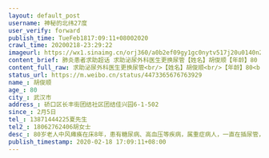 ```yaml
---
layout: default_post
username: 神秘的北纬27度
user_verify: forward
publish_time: TueFeb1817:09:11+08002020
crawl_time: 20200218-23:29:22
imageurl: https://wx1.sinaimg.cn/orj360/a0b2ef09gy1gc0nytv517j20u0140n2a.jpg,https://wx4.sinaimg.cn/orj360/a0b2ef09gy1gc0nyv5301j20u0140jvy.jpg,https://wx2.sinaimg.cn/orj360/a0b2ef09gy1gc0nz1kco1j20k00zke3d.jpg
content_brief: 肺炎患者求助超话 求助泌尿外科医生更换尿管【姓名】胡俊顺【年龄】80【所在城市】武汉市【所在小区、社区】硚口区长丰街团结社区团结佳兴园6-1-502【患病时间】2月5日【联系方式】13871444225夏先生【其他紧急联系人】18062762406胡女士【病情描述】80岁老人中风瘫痪在床8年，患有糖尿病 ...全文
content_full_raw: 求助泌尿外科医生更换尿管<br/>【姓名】胡俊顺<br/>【年龄】80<br/>【所在城市】武汉市<br/>【所在小区、社区】硚口区长丰街团结社区团结佳兴园6-1-502<br/>【患病时间】2月5日<br/>【联系方式】13871444225夏先生<br/>【其他紧急联系人】18062762406胡女士<br/><br/>【病情描述】80岁老人中风瘫痪在床8年，患有糖尿病、高血压等疾病，属重症病人，一直在插尿管，医院要求20天换一次尿管，上次换管时间1月15日，应2月5日更换，目前由于抗击新冠疫情，武汉市医院取消门诊，街道社区工作人员不理会也不解决，现无处换尿管，换管时间已过13天，现已影响正常排尿功能，造成尿管堵塞，尿滞留，泌尿系统感染和发炎风险性非常高，病人非常痛苦，2月17号通过微博平台求助，2月18日早上，武汉市硚口区卫健委联系我们到硚口区古田街社区卫生服务中心更换尿管，中午将病人送到服务中心后，服务中心却以各种理由不予更换，瘫痪老人和家属冒着被新冠肺炎传染的风险在外待了3个小时后无功而返，我们把情况汇报给联系我们的卫健委，硚口区卫健委的回复是也没有办法，要我们把瘫痪老人带着到每家医院去询问，这与政府要求市民封闭管理相违背，而且还冒着极大的风险，求助社会爱心人士、应勇书记及王忠林书记帮帮我们一家人。跪谢！！！<spanclass="url-icon"><imgalt=[泪]src="//h5.sinaimg.cn/m/emoticon/icon/default/d_lei-1b4b02f8b1.png"style="width:1em;height:1em;"/></span>🙏<ahref='/n/可雅coyaxi'>@可雅coyaxi</a><ahref='/n/糖呗张丁文'>@糖呗张丁文</a><ahref='/n/吕哥在北京'>@吕哥在北京</a><ahref='/n/央视新闻'>@央视新闻</a><ahref='/n/长江日报'>@长江日报</a><ahref='/n/彭湃新闻'>@彭湃新闻</a><adata-url="http://t.cn/RZ5SOzF"href="http://weibo.com/p/100101B2094450DB6EA5FE4792"data-hide=""><spanclass='url-icon'><imgstyle='width:1rem;height:1rem'src='https://h5.sinaimg.cn/upload/2015/09/25/3/timeline_card_small_location_default.png'></span><spanclass="surl-text">武汉·团结·佳兴园</span></a>
status_url: https://m.weibo.cn/status/4473365676763929
name_: 胡俊顺
age_: 80
city_: 武汉市
address_: 硚口区长丰街团结社区团结佳兴园6-1-502
since_: 2月5日
tel_: 13871444225夏先生
tel2_: 18062762406胡女士
desc_: 80岁老人中风瘫痪在床8年，患有糖尿病、高血压等疾病，属重症病人，一直在插尿管，医院要求20天换一次尿管，上次换管时间1月15日，应2月5日更换，目前由于抗击新冠疫情，武汉市医院取消门诊，街道社区工作人员不理会也不解决，现无处换尿管，换管时间已过13天，现已影响正常排尿功能，造成尿管堵塞，尿滞留，泌尿系统感染和发炎风险性非常高，病人非常痛苦，2月17号通过微博平台求助，2月18日早上，武汉市硚口区卫健委联系我们到硚口区古田街社区卫生服务中心更换尿管，中午将病人送到服务中心后，服务中心却以各种理由不予更换，瘫痪老人和家属冒着被新冠肺炎传染的风险在外待了3个小时后无功而返，我们把情况汇报给联系我们的卫健委，硚口区卫健委的回复是也没有办法，要我们把瘫痪老人带着到每家医院去询问，这与政府要求市民封闭管理相违背，而且还冒着极大的风险，求助社会爱心人士、应勇书记及王忠林书记帮帮我们一家人。跪谢！！！<spanclass="url-icon"><imgalt=[泪]src="//h5.sinaimg.cn/m/emoticon/icon/default/d_lei-1b4b02f8b1.png"style="width1em;height1em;"/></span>🙏<ahref='/n/可雅coyaxi'>@可雅coyaxi</a><ahref='/n/糖呗张丁文'>@糖呗张丁文</a><ahref='/n/吕哥在北京'>@吕哥在北京</a><ahref='/n/央视新闻'>@央视新闻</a><ahref='/n/长江日报'>@长江日报</a><ahref='/n/彭湃新闻'>@彭湃新闻</a><adata-url="http//t.cn/RZ5SOzF"href="http//weibo.com/p/100101B2094450DB6EA5FE4792"data-hide=""><spanclass='url-icon'><imgstyle='width1rem;height1rem'src='https//h5.sinaimg.cn/upload/2015/09/25/3/timeline_card_small_location_default.png'></span><spanclass="surl-text">武汉·团结·佳兴园</span></a>
publish_timestamp: 2020-02-18 17:09:11+08:00
---
```

